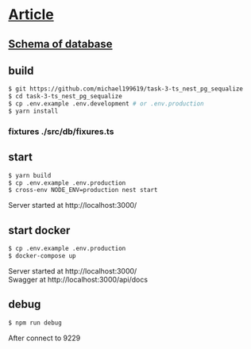 # [Article](https://vk.com/@-202627164-the-technical-task-5)

## [Schema of database](https://miro.com/app/board/o9J_lKvzEPc=/)

## build
```bash
$ git https://github.com/michael199619/task-3-ts_nest_pg_sequalize
$ cd task-3-ts_nest_pg_sequalize
$ cp .env.example .env.development # or .env.production 
$ yarn install
```

### fixtures ./src/db/fixures.ts

## start

```bash
$ yarn build
$ cp .env.example .env.production
$ cross-env NODE_ENV=production nest start
```
Server started at http://localhost:3000/

## start docker
```bash
$ cp .env.example .env.production
$ docker-compose up 
```

Server started at http://localhost:3000/ \
Swagger at http://localhost:3000/api/docs

## debug
```bash
$ npm run debug
```

After connect to 9229
